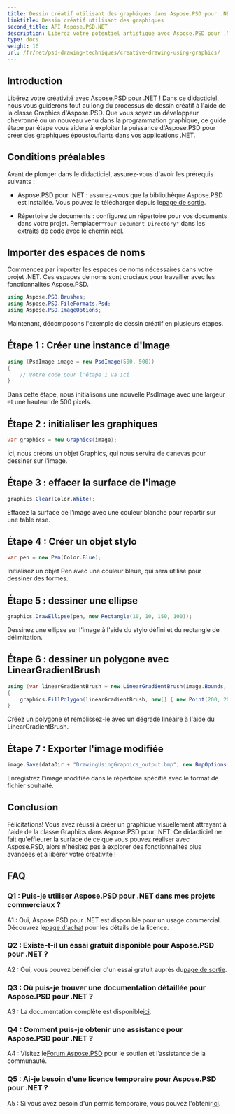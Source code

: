 ```yaml
---
title: Dessin créatif utilisant des graphiques dans Aspose.PSD pour .NET
linktitle: Dessin créatif utilisant des graphiques
second_title: API Aspose.PSD.NET
description: Libérez votre potentiel artistique avec Aspose.PSD pour .NET ! Suivez notre tutoriel pour dessiner de manière créative à l'aide de Graphics.
type: docs
weight: 16
url: /fr/net/psd-drawing-techniques/creative-drawing-using-graphics/
---
```

## Introduction

Libérez votre créativité avec Aspose.PSD pour .NET ! Dans ce didacticiel, nous vous guiderons tout au long du processus de dessin créatif à l'aide de la classe Graphics d'Aspose.PSD. Que vous soyez un développeur chevronné ou un nouveau venu dans la programmation graphique, ce guide étape par étape vous aidera à exploiter la puissance d'Aspose.PSD pour créer des graphiques époustouflants dans vos applications .NET.

## Conditions préalables

Avant de plonger dans le didacticiel, assurez-vous d'avoir les prérequis suivants :

-  Aspose.PSD pour .NET : assurez-vous que la bibliothèque Aspose.PSD est installée. Vous pouvez le télécharger depuis le[page de sortie](https://releases.aspose.com/psd/net/).

-  Répertoire de documents : configurez un répertoire pour vos documents dans votre projet. Remplacer`"Your Document Directory"` dans les extraits de code avec le chemin réel.

## Importer des espaces de noms

Commencez par importer les espaces de noms nécessaires dans votre projet .NET. Ces espaces de noms sont cruciaux pour travailler avec les fonctionnalités Aspose.PSD.

```csharp
using Aspose.PSD.Brushes;
using Aspose.PSD.FileFormats.Psd;
using Aspose.PSD.ImageOptions;
```

Maintenant, décomposons l'exemple de dessin créatif en plusieurs étapes.

## Étape 1 : Créer une instance d'Image

```csharp
using (PsdImage image = new PsdImage(500, 500))
{
    // Votre code pour l'étape 1 va ici
}
```

Dans cette étape, nous initialisons une nouvelle PsdImage avec une largeur et une hauteur de 500 pixels.

## Étape 2 : initialiser les graphiques

```csharp
var graphics = new Graphics(image);
```

Ici, nous créons un objet Graphics, qui nous servira de canevas pour dessiner sur l'image.

## Étape 3 : effacer la surface de l'image

```csharp
graphics.Clear(Color.White);
```

Effacez la surface de l’image avec une couleur blanche pour repartir sur une table rase.

## Étape 4 : Créer un objet stylo

```csharp
var pen = new Pen(Color.Blue);
```

Initialisez un objet Pen avec une couleur bleue, qui sera utilisé pour dessiner des formes.

## Étape 5 : dessiner une ellipse

```csharp
graphics.DrawEllipse(pen, new Rectangle(10, 10, 150, 100));
```

Dessinez une ellipse sur l'image à l'aide du stylo défini et du rectangle de délimitation.

## Étape 6 : dessiner un polygone avec LinearGradientBrush

```csharp
using (var linearGradientBrush = new LinearGradientBrush(image.Bounds, Color.Red, Color.White, 45f))
{
    graphics.FillPolygon(linearGradientBrush, new[] { new Point(200, 200), new Point(400, 200), new Point(250, 350) });
}
```

Créez un polygone et remplissez-le avec un dégradé linéaire à l'aide du LinearGradientBrush.

## Étape 7 : Exporter l'image modifiée

```csharp
image.Save(dataDir + "DrawingUsingGraphics_output.bmp", new BmpOptions());
```

Enregistrez l'image modifiée dans le répertoire spécifié avec le format de fichier souhaité.

## Conclusion

Félicitations! Vous avez réussi à créer un graphique visuellement attrayant à l'aide de la classe Graphics dans Aspose.PSD pour .NET. Ce didacticiel ne fait qu'effleurer la surface de ce que vous pouvez réaliser avec Aspose.PSD, alors n'hésitez pas à explorer des fonctionnalités plus avancées et à libérer votre créativité !

## FAQ

### Q1 : Puis-je utiliser Aspose.PSD pour .NET dans mes projets commerciaux ?

A1 : Oui, Aspose.PSD pour .NET est disponible pour un usage commercial. Découvrez le[page d'achat](https://purchase.aspose.com/buy) pour les détails de la licence.

### Q2 : Existe-t-il un essai gratuit disponible pour Aspose.PSD pour .NET ?

 A2 : Oui, vous pouvez bénéficier d'un essai gratuit auprès du[page de sortie](https://releases.aspose.com/).

### Q3 : Où puis-je trouver une documentation détaillée pour Aspose.PSD pour .NET ?

 A3 : La documentation complète est disponible[ici](https://reference.aspose.com/psd/net/).

### Q4 : Comment puis-je obtenir une assistance pour Aspose.PSD pour .NET ?

 A4 : Visitez le[Forum Aspose.PSD](https://forum.aspose.com/c/psd/34) pour le soutien et l’assistance de la communauté.

### Q5 : Ai-je besoin d’une licence temporaire pour Aspose.PSD pour .NET ?

 A5 : Si vous avez besoin d'un permis temporaire, vous pouvez l'obtenir[ici](https://purchase.aspose.com/temporary-license/).
